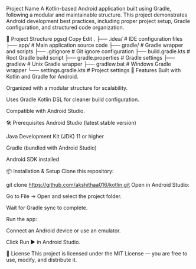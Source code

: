 Project Name
A Kotlin-based Android application built using Gradle, following a modular and maintainable structure.
This project demonstrates Android development best practices, including proper project setup, Gradle configuration, and structured code organization.

📂 Project Structure
pgsql
Copy
Edit
.
├── .idea/                  # IDE configuration files
├── app/                    # Main application source code
├── gradle/                 # Gradle wrapper and scripts
├── .gitignore              # Git ignore configuration
├── build.gradle.kts        # Root Gradle build script
├── gradle.properties       # Gradle settings
├── gradlew                 # Unix Gradle wrapper
├── gradlew.bat             # Windows Gradle wrapper
└── settings.gradle.kts     # Project settings
🚀 Features
Built with Kotlin and Gradle for Android.

Organized with a modular structure for scalability.

Uses Gradle Kotlin DSL for cleaner build configuration.

Compatible with Android Studio.

🛠️ Prerequisites
Android Studio (latest stable version)

Java Development Kit (JDK) 11 or higher

Gradle (bundled with Android Studio)

Android SDK installed

📦 Installation & Setup
Clone this repository:

git clone https://github.com/akshithaa016/kotlin.git
Open in Android Studio:

Go to File → Open and select the project folder.

Wait for Gradle sync to complete.

Run the app:

Connect an Android device or use an emulator.

Click Run ▶ in Android Studio.

📄 License
This project is licensed under the MIT License — you are free to use, modify, and distribute it.

